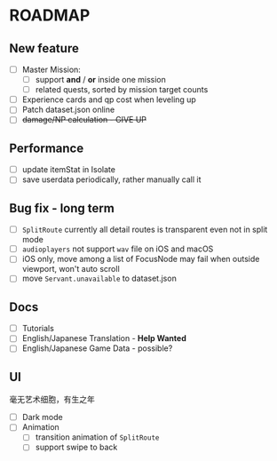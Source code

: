 # ROADMAP

## New feature
- [ ] Master Mission: 
  - [ ] support **and** / **or** inside one mission
  - [ ] related quests, sorted by mission target counts
- [ ] Experience cards and qp cost when leveling up
- [ ] Patch dataset.json online
- [ ] ~~damage/NP calculation - GIVE UP~~

## Performance
- [ ] update itemStat in Isolate
- [ ] save userdata periodically, rather manually call it

## Bug fix - long term
- [ ] `SplitRoute` currently all detail routes is transparent even not in split mode
- [ ] `audioplayers` not support `wav` file on iOS and macOS
- [ ]  iOS only, move among a list of FocusNode may fail when outside viewport, won't auto scroll
- [ ]  move `Servant.unavailable` to dataset.json

## Docs
- [ ] Tutorials
- [ ] English/Japanese Translation - **Help Wanted**
- [ ] English/Japanese Game Data - possible?

## UI
毫无艺术细胞，有生之年
- [ ] Dark mode
- [ ] Animation
    - [ ] transition animation of `SplitRoute`
    - [ ] support swipe to back
